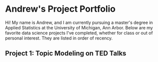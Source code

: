 # Andrew's Project Portfolio

Hi! My name is Andrew, and I am currently pursuing a master's degree in Applied Statistics at the University of Michigan, Ann Arbor. Below are my favorite data science projects I've completed, whether for class or out of personal interest. They are listed in order of recency. 

## Project 1: Topic Modeling on TED Talks 



